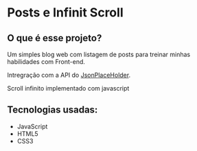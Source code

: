 <h1>Posts e Infinit Scroll</h1>
<h2>O que é esse projeto?</h2>
<p>Um simples blog web com listagem de posts para treinar minhas habilidades com Front-end.</p>
<p>Intregração com a API do <a href="https://jsonplaceholder.typicode.com/">JsonPlaceHolder</a>.</p>
<p>Scroll infinito implementado com javascript</p>

<h2>Tecnologias usadas:</h2>
<ul>
  <li>JavaScript</li>
  <li>HTML5</li>
  <li>CSS3</li>
</ul>
